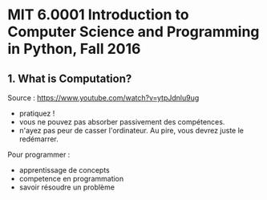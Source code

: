 
# MIT 6.0001 Introduction to Computer Science and Programming in Python, Fall 2016

## 1. What is Computation?

Source : https://www.youtube.com/watch?v=ytpJdnlu9ug

- pratiquez !
- vous ne pouvez pas absorber passivement des compétences.
- n'ayez pas peur de casser l'ordinateur. Au pire, vous devrez juste le redémarrer.

Pour programmer :
- apprentissage de concepts
- competence en programmation
- savoir résoudre un problème

